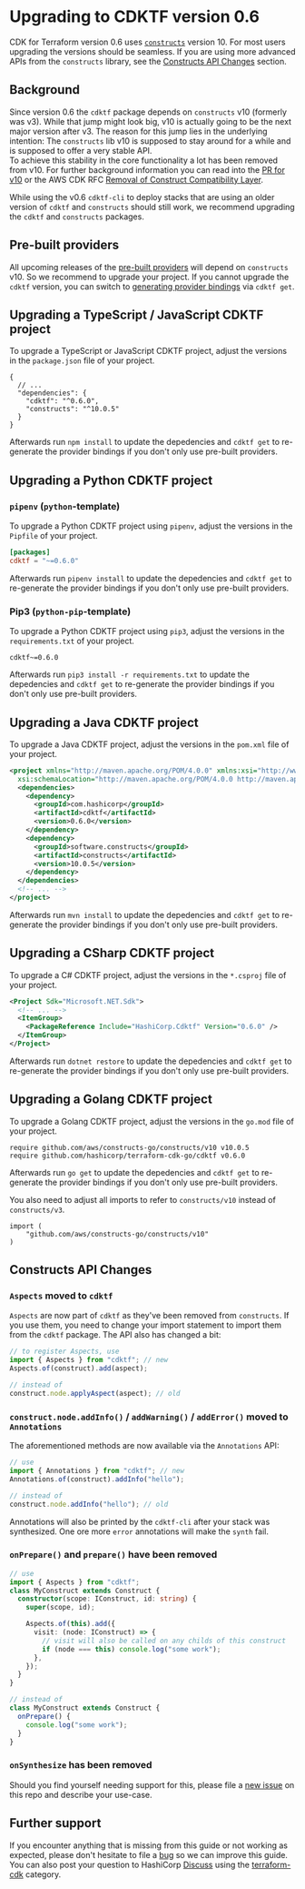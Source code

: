 # Upgrading to CDKTF version 0.6

CDK for Terraform version 0.6 uses [`constructs`](https://github.com/aws/constructs) version 10. For most users upgrading the versions should be seamless. If you are using more advanced APIs from the `constructs` library, see the [Constructs API Changes](#constructs-api-changes) section.

## Background

Since version 0.6 the `cdktf` package depends on `constructs` v10 (formerly was v3). While that jump might look big, v10 is actually going to be the next major version after v3. The reason for this jump lies in the underlying intention: The `constructs` lib v10 is supposed to stay around for a while and is supposed to offer a very stable API.  
To achieve this stability in the core functionality a lot has been removed from v10. For further background information you can read into the [PR for v10](https://github.com/aws/constructs/pull/263) or the AWS CDK RFC [Removal of Construct Compatibility Layer](https://github.com/aws/aws-cdk-rfcs/blob/master/text/0192-remove-constructs-compat.md).

While using the v0.6 `cdktf-cli` to deploy stacks that are using an older version of `cdktf` and `constructs` should still work, we recommend upgrading the `cdktf` and `constructs` packages.

## Pre-built providers

All upcoming releases of the [pre-built providers](https://cdk.tf/prebuilt-providers) will depend on `constructs` v10. So we recommend to upgrade your project.
If you cannot upgrade the `cdktf` version, you can switch to [generating provider bindings](https://github.com/hashicorp/terraform-cdk/blob/main/docs/working-with-cdk-for-terraform/using-providers.md#importing-providers-and-modules) via `cdktf get`.

## Upgrading a TypeScript / JavaScript CDKTF project

To upgrade a TypeScript or JavaScript CDKTF project, adjust the versions in the `package.json` file of your project.

```jsonc
{
  // ...
  "dependencies": {
    "cdktf": "^0.6.0",
    "constructs": "^10.0.5"
  }
}
```

Afterwards run `npm install` to update the depedencies and `cdktf get` to re-generate the provider bindings if you don't only use pre-built providers.

## Upgrading a Python CDKTF project

### `pipenv` (`python`-template)

To upgrade a Python CDKTF project using `pipenv`, adjust the versions in the `Pipfile` of your project.

```toml
[packages]
cdktf = "~=0.6.0"
```

Afterwards run `pipenv install` to update the depedencies and `cdktf get` to re-generate the provider bindings if you don't only use pre-built providers.

### Pip3 (`python-pip`-template)

To upgrade a Python CDKTF project using `pip3`, adjust the versions in the `requirements.txt` of your project.

```
cdktf~=0.6.0
```

Afterwards run `pip3 install -r requirements.txt` to update the depedencies and `cdktf get` to re-generate the provider bindings if you don't only use pre-built providers.

## Upgrading a Java CDKTF project

To upgrade a Java CDKTF project, adjust the versions in the `pom.xml` file of your project.

```xml
<project xmlns="http://maven.apache.org/POM/4.0.0" xmlns:xsi="http://www.w3.org/2001/XMLSchema-instance"
  xsi:schemaLocation="http://maven.apache.org/POM/4.0.0 http://maven.apache.org/maven-v4_0_0.xsd">
  <dependencies>
    <dependency>
      <groupId>com.hashicorp</groupId>
      <artifactId>cdktf</artifactId>
      <version>0.6.0</version>
    </dependency>
    <dependency>
      <groupId>software.constructs</groupId>
      <artifactId>constructs</artifactId>
      <version>10.0.5</version>
    </dependency>
  </dependencies>
  <!-- ... -->
</project>
```

Afterwards run `mvn install` to update the depedencies and `cdktf get` to re-generate the provider bindings if you don't only use pre-built providers.

## Upgrading a CSharp CDKTF project

To upgrade a C# CDKTF project, adjust the versions in the `*.csproj` file of your project.

```xml
<Project Sdk="Microsoft.NET.Sdk">
  <!-- ... -->
  <ItemGroup>
    <PackageReference Include="HashiCorp.Cdktf" Version="0.6.0" />
  </ItemGroup>
</Project>
```

Afterwards run `dotnet restore` to update the depedencies and `cdktf get` to re-generate the provider bindings if you don't only use pre-built providers.

## Upgrading a Golang CDKTF project

To upgrade a Golang CDKTF project, adjust the versions in the `go.mod` file of your project.

```
require github.com/aws/constructs-go/constructs/v10 v10.0.5
require github.com/hashicorp/terraform-cdk-go/cdktf v0.6.0
```

Afterwards run `go get` to update the depedencies and `cdktf get` to re-generate the provider bindings if you don't only use pre-built providers.

You also need to adjust all imports to refer to `constructs/v10` instead of `constructs/v3`.

```
import (
	"github.com/aws/constructs-go/constructs/v10"
)
```

## Constructs API Changes

### `Aspects` moved to `cdktf`

`Aspects` are now part of `cdktf` as they've been removed from `constructs`. If you use them, you need to change your import statement to import them from the `cdktf` package. The API also has changed a bit:

```typescript
// to register Aspects, use
import { Aspects } from "cdktf"; // new
Aspects.of(construct).add(aspect);

// instead of
construct.node.applyAspect(aspect); // old
```

### `construct.node.addInfo()` / `addWarning()` / `addError()` moved to `Annotations`

The aforementioned methods are now available via the `Annotations` API:

```typescript
// use
import { Annotations } from "cdktf"; // new
Annotations.of(construct).addInfo("hello");

// instead of
construct.node.addInfo("hello"); // old
```

Annotations will also be printed by the `cdktf-cli` after your stack was synthesized. One ore more `error` annotations will make the `synth` fail.

### `onPrepare()` and `prepare()` have been removed

```typescript
// use
import { Aspects } from "cdktf";
class MyConstruct extends Construct {
  constructor(scope: IConstruct, id: string) {
    super(scope, id);

    Aspects.of(this).add({
      visit: (node: IConstruct) => {
        // visit will also be called on any childs of this construct
        if (node === this) console.log("some work");
      },
    });
  }
}

// instead of
class MyConstruct extends Construct {
  onPrepare() {
    console.log("some work");
  }
}
```

### `onSynthesize` has been removed

Should you find yourself needing support for this, please file a [new issue](https://cdk.tf/feature) on this repo and describe your use-case.

## Further support

If you encounter anything that is missing from this guide or not working as expected, please don't hesitate to file a [bug](https://cdk.tf/bug) so we can improve this guide. You can also post your question to HashiCorp [Discuss](https://discuss.hashicorp.com/) using the [terraform-cdk](https://discuss.hashicorp.com/c/terraform-core/cdk-for-terraform/) category.
